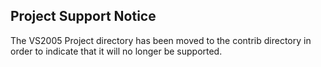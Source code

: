 ## Project Support Notice

The VS2005 Project directory has been moved to the contrib directory in order to indicate that it will no longer be supported.
